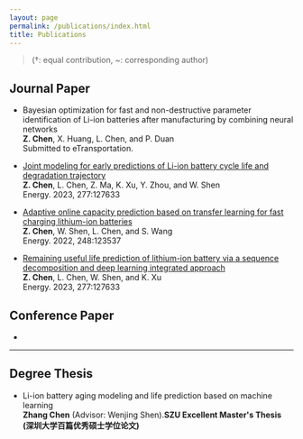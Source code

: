 ```yaml
---
layout: page
permalink: /publications/index.html
title: Publications
---
```


> (†: equal contribution, ~: corresponding author)

## Journal Paper

- Bayesian optimization for fast and non-destructive parameter identification of Li-ion batteries after manufacturing by combining neural networks<br>**Z. Chen**, X. Huang, L. Chen, and P. Duan<br>Submitted to eTransportation.<br>
  
  
  
- [Joint modeling for early predictions of Li-ion battery cycle life and degradation trajectory](https://doi.org/10.1016/j.energy.2023.127633)<br>**Z. Chen**, L. Chen, Z. Ma, K. Xu, Y. Zhou, and W. Shen<br>Energy. 2023, 277:127633<br>



- [Adaptive online capacity prediction based on transfer learning for fast charging lithium-ion batteries](https://doi.org/10.1016/j.energy.2022.123537)<br>**Z. Chen**, W. Shen, L. Chen, and S. Wang<br>Energy. 2022, 248:123537<br>



- [Remaining useful life prediction of lithium-ion battery via a sequence decomposition and deep learning integrated approach](https://doi.org/10.1109/TVT.2021.3134312)<br>**Z. Chen**, L. Chen, W. Shen, and K. Xu<br>Energy. 2023, 277:127633<br>


## Conference Paper

- 


---

## Degree Thesis

- Li-ion battery aging modeling and life prediction based on machine learning<br>**Zhang Chen** (Advisor: Wenjing Shen).**SZU Excellent Master's Thesis (深圳大学百篇优秀硕士学位论文)**



  <br>

<br>